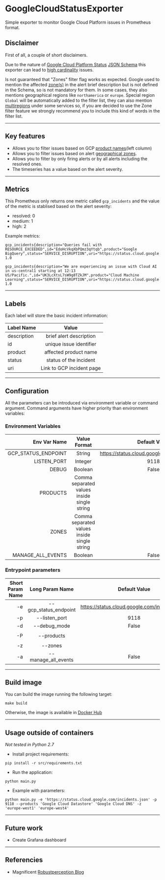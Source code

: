 # GoogleCloudStatusExporter
Simple exporter to monitor Google Cloud Platform issues in Prometheus format.

## Disclaimer
First of all, a couple of short disclaimers.

Due to the nature of [Google Cloud Platform Status](https://status.cloud.google.com) [JSON Schema](https://status.cloud.google.com/incidents.schema.json) this exporter can lead to [high cardinality](https://www.robustperception.io/cardinality-is-key) issues.

Is not guaranteed that "Zones" filter flag works as expected. Google used to mention the affected [zone(s)](https://cloud.google.com/docs/geography-and-regions#internal_services) in the alert brief description but is not defined in the Schema, so is not mandatory for them. In some cases, they also mentions geographical regions like ```northamerica``` or ```europe```. Special region ```Global``` will be automatically added to the filter list, they can also mention [multiregions](https://cloud.google.com/firestore/docs/locations#location-mr) under some services so, if you are decided to use the Zone filter feature we strongly recommend you to include this kind of words in the filter list.

---------------------------------

## Key features
- Allows you to filter issues based on GCP [product names](https://status.cloud.google.com)(left column)
- Allows you to filter issues based on alert [geographical zones](https://cloud.google.com/docs/geography-and-regions#internal_services).
- Allows you to filter by only firing alerts or by all alerts including the resolved ones.
- The timeseries has a value based on the alert severity.

---------------------------------
 
## Metrics
This Prometheus only returns one metric called ```gcp_incidents``` and the value of the metric is stablised based on the  alert severity:
  * resolved: 0
  * medium: 1
  * high: 2

Example metrics:

```
gcp_incidents{description="Queries fail with RESOURCE_EXCEEDED",id="EdoHcVkqXbPQmz3qYtqb",product="Google BigQuery",status="SERVICE_DISRUPTION",uri="https://status.cloud.google.com/incidents/EdoHcVkqXbPQmz3qYtqb"} 1.0

gcp_incidents{description="We are experiencing an issue with Cloud AI in us-central1 starting at 12:13 US/Pacific.",id="UK3LcXtsL7sW9g8TZkJM",product="Cloud Machine Learning",status="SERVICE_DISRUPTION",uri="https://status.cloud.google.com/incidents/UK3LcXtsL7sW9g8TZkJM"} 1.0
```

---------------------------------

## Labels
Each label will store the basic incident information:

| Label Name    | Value                       |
| ------------- |:---------------------------:|
| description   | brief alert description     |
| id            | unique issue identifier     |
| product       | affected product name       |
| status        | status of the incident      |
| uri           | Link to GCP incident page   |


---------------------------------

## Configuration 
All the parameters can be introduced via environment variable or command argument. Command arguments have higher priority than environment variables:


### Environment Variables
| Env Var Name         | Value Format                                |  Default Value  | Example                                                              |
| --------------------:|:-------------------------------------------:|:---------------:|:--------------------------------------------------------------------:|
| GCP_STATUS_ENDPOINT  | String       | https://status.cloud.google.com/incidents.json | ```GCP_STATUS_ENDPOINT='https://status.cloud.google.com/incidents.json'```|
| LISTEN_PORT          | Integer      | 9118                                           | ```LISTEN_PORT=9118```                                                     |
| DEBUG                | Boolean      | False                                          | ```DEBUG=True```                                                           |
| PRODUCTS             | Comma separated values inside single string |                 | ```PRODUCTS='Healthcare and Life Sciences,Cloud Machine Learning'```       |
| ZONES                | Comma separated values inside single string |                 | ```ZONES='us-central1,asia-east2'```                                       |
| MANAGE_ALL_EVENTS    | Boolean      | False                                          | ```MANAGE_ALL_EVENTS=True```


### Entrypoint parameters
| Short Param Name | Long Param Name        |  Default Value                 | Example                                                              |
| ----------------:|:----------------------:|:------------------------------:|:--------------------------------------------------------------------:|
| -e               | --gcp_status_endpoint  | https://status.cloud.google.com/incidents.json | ```--gcp_status_endpoint 'https://status.cloud.google.com/incidents.json'``` |
| -p               | --listen_port          | 9118                           | ```--listen_port 9118```                                                   |
| -d               | --debug_mode           | False                          |```--debug_mode```                                                         |
| -P               | --products             |      | ```--products 'Healthcare and Life Sciences' 'Cloud Machine Learning'```                             |
| -z               | --zones                |      | ```--zones 'asia-east2' 'Multi-Region'```                                                            |
| -a               | --manage_all_events    | False | ```--manage_all_events```

---------------------------------

## Build image
You can build the image running the following target:

```
make build
```

Otherwise, the image is available in [Docker Hub](https://hub.docker.com/repository/docker/norbega/gcp-status-exporter)

---------------------------------

## Usage outside of containers

*Not tested in Python 2.7*
- Install project requirements:

```
pip install -r src/requirements.txt
```

- Run the application:

```
python main.py
```

- Example with parameters:

```
python main.py -e 'https://status.cloud.google.com/incidents.json' -p 9118 --products 'Google Cloud Datastore' 'Google Cloud DNS' -z 'europe-west1' 'europe-west4'
```

---------------------------------

## Future work
- Create Grafana dashboard

---------------------------------

## Referencies
- Magnificent [Robustperception Blog](https://www.robustperception.io)

